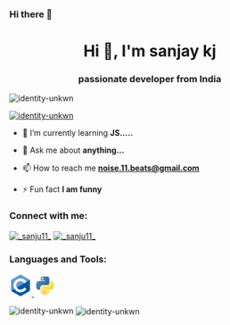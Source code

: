 ### Hi there 👋

<!--
**Identity-UnkWn/Identity-UnkWn** is a ✨ _special_ ✨ repository because its `README.md` (this file) appears on your GitHub profile.

Here are some ideas to get you started:

- 🔭 I’m currently working on ...
- 🌱 I’m currently learning ...
- 👯 I’m looking to collaborate on ...
- 🤔 I’m looking for help with ...
- 💬 Ask me about ...
- 📫 How to reach me: ...
- 😄 Pronouns: ...
- ⚡ Fun fact: ...
-->
<h1 align="center">Hi 👋, I'm sanjay kj</h1>
<h3 align="center">passionate developer from India</h3>

<p align="left"> <img src="https://komarev.com/ghpvc/?username=identity-unkwn&label=Profile%20views&color=0e75b6&style=flat" alt="identity-unkwn" /> </p>

<p align="left"> <a href="https://github.com/ryo-ma/github-profile-trophy"><img src="https://github-profile-trophy.vercel.app/?username=identity-unkwn" alt="identity-unkwn" /></a> </p>

- 🌱 I’m currently learning **JS.....**

- 💬 Ask me about **anything...**

- 📫 How to reach me **noise.11.beats@gmail.com**

- ⚡ Fun fact **I am funny**

<h3 align="left">Connect with me:</h3>
<p align="left">
<a href="https://twitter.com/_sanju11_" target="blank"><img align="center" src="https://raw.githubusercontent.com/rahuldkjain/github-profile-readme-generator/master/src/images/icons/Social/twitter.svg" alt="_sanju11_" height="30" width="40" /></a>
<a href="https://medium.com/_sanju11_" target="blank"><img align="center" src="https://raw.githubusercontent.com/rahuldkjain/github-profile-readme-generator/master/src/images/icons/Social/medium.svg" alt="_sanju11_" height="30" width="40" /></a>
</p>

<h3 align="left">Languages and Tools:</h3>
<p align="left"> <a href="https://www.cprogramming.com/" target="_blank" rel="noreferrer"> <img src="https://raw.githubusercontent.com/devicons/devicon/master/icons/c/c-original.svg" alt="c" width="40" height="40"/> </a> <a href="https://www.python.org" target="_blank" rel="noreferrer"> <img src="https://raw.githubusercontent.com/devicons/devicon/master/icons/python/python-original.svg" alt="python" width="40" height="40"/> </a> </p>

<p><img align="left" src="https://github-readme-stats.vercel.app/api/top-langs?username=identity-unkwn&show_icons=true&locale=en&layout=compact" alt="identity-unkwn" /></p>

<p>&nbsp;<img align="center" src="https://github-readme-stats.vercel.app/api?username=identity-unkwn&show_icons=true&locale=en" alt="identity-unkwn" /></p>
